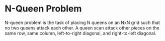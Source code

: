 # N-Queen Problem
N-queen problem is the task of placing N queens on an NxN grid such that no two queens attack each other. A queen scan attack other pieces on the same row, same column, left-to-right diagonal, and right-to-left diagonal.
